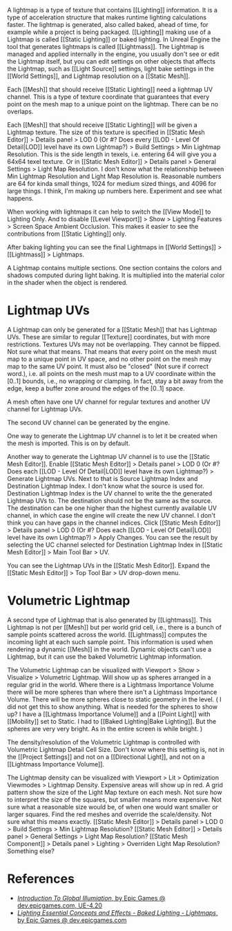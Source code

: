 A lightmap is a type of texture that contains [[Lighting]] information.
It is a type of acceleration structure that makes runtime lighting calculations faster.
The lightmap is generated, also called baked, ahead of time, for example while a project is being packaged.
[[Lighting]] making use of a Lightmap is called [[Static Lighting]] or baked lighting.
In Unreal Engine the tool that generates lightmaps is called [[Lightmass]].
The Lightmap is managed and applied internally in the engine, you usually don't see or edit the Lightmap itself,
but you can edit settings on other objects that affects the Lightmap, such as [[Light Source]] settings, light bake settings in the [[World Settings]], and Lightmap resolution on a [[Static Mesh]].

Each [[Mesh]] that should receive [[Static Lighting]] need a lightmap UV channel.
This is a type of texture coordinate that guarantees that every point on the mesh map to a unique point on the lightmap.
There can be no overlaps.

Each [[Mesh]] that should receive [[Static Lighting]] will be given a Lightmap texture.
The size of this texture is specified in [[Static Mesh Editor]] > Details panel > LOD 0 (Or #? Does every [[LOD - Level Of Detail|LOD]] level have its own Lightmap?) > Build Settings > Min Lightmap Resolution.
This is the side length in texels, i.e. entering 64 will give you a 64x64 texel texture.
Or in [[Static Mesh Editor]] > Details panel > General Settings > Light Map Resolution.
I don't know what the relationship between Min Lightmap Resolution and Light Map Resolution is.
Reasonable numbers are 64 for kinda small things, 1024 for medium sized things, and 4096 for large things.
I think, I'm making up numbers here. Experiment and see what happens.

When working with lightmaps it can help to switch the [[View Mode]] to Lighting Only.
And to disable [[Level Viewport]] > Show > Lighting Features > Screen Space Ambient Occlusion.
This makes it easier to see the contributions from [[Static Lighting]] only.

After baking lighting you can see the final Lightmaps in [[World Settings]] > [[Lightmass]] > Lightmaps.

A Lightmap contains multiple sections.
One section contains the colors and shadows computed during light baking.
It is multiplied into the material color in the shader when the object is rendered.


# Lightmap UVs

A Lightmap can only be generated for a [[Static Mesh]] that has Lightmap UVs.
These are similar to regular [[Texture]] coordinates, but with more restrictions.
Textures UVs may not be overlapping.
They cannot be flipped. Not sure what that means.
That means that every point on the mesh must map to a unique point in UV space, and no other point on the mesh may map to the same UV point.
It must also be "closed" (Not sure if correct word.), i.e. all points on the mesh must map to a UV coordinate within the [0..1] bounds, i.e., no wrapping or clamping.
In fact, stay a bit away from the edge, keep a buffer zone around the edges of the [0..1] space.

A mesh often have one UV channel for regular textures and another UV channel for Lightmap UVs.

The second UV channel can be generated by the engine.

One way to generate the Lightmap UV channel is to let it be created when the mesh is imported. This is on by default.

Another way to generate the Lightmap UV channel is to use the [[Static Mesh Editor]].
Enable [[Static Mesh Editor]] > Details panel > LOD 0 (Or #? Does each [[LOD - Level Of Detail|LOD]] level have its own Lightmap?) > Generate Lightmap UVs.
Next to that is Source Lightmap Index and Destination Lightmap Index.
I don't know what the source is used for.
Destination Lightmap Index is the UV channel to write the the generated Lightmap UVs to.
The destination should not be the same as the source.
The destination can be one higher than the highest currently available UV channel, in which case the engine will create the new UV channel.
I don't think you can have gaps in the channel indices.
Click [[Static Mesh Editor]] > Details panel > LOD 0 (Or #? Does each [[LOD - Level Of Detail|LOD]] level have its own Lightmap?) > Apply Changes.
You can see the result by selecting the UC channel selected for Destination Lightmap Index in [[Static Mesh Editor]] > Main Tool Bar > UV.

You can see the Lightmap UVs in the [[Static Mesh Editor]].
Expand the [[Static Mesh Editor]] > Top Tool Bar > UV drop-down menu.


# Volumetric Lightmap

A second type of Lightmap that is also generated by [[Lightmass]].
This Lightmap is not per [[Mesh]] but per world grid cell, i.e., there is a bunch of sample points scattered across the world.
[[Lightmass]] computes the incoming light at each such sample point.
This information is used when rendering a dynamic [[Mesh]] in the world.
Dynamic objects can't use a Lightmap, but it can use the baked Volumetric Lightmap information.

The Volumetric Lightmap can be visualized with Viewport > Show > Visualize > Volumetric Lightmap.
Will show up as spheres arranged in a regular grid in the world.
Where there is a Lightmass Importance Volume there will be more spheres than where there isn't a Lightmass Importance Volume.
There will be more spheres close to static geometry in the level.
(
I did not get this to show anything.
What is needed for the spheres to show up?
I have a [[Lightmass Importance Volume]] and a [[Point Light]] with [[Mobility]] set to Static.
I had to [[Baked Lighting|Bake Lighting]].
But the spheres are very very bright. As in the entire screen is while bright.
)

The density/resolution of the Volumetric Lightmap is controlled with Volumetric Lightmap Detail Cell Size.
Don't know where this setting is, not in the [[Project Settings]] and not on a [[Directional Light]], and not on a [[Lightmass Importance Volume]].

The Lightmap density can be visualized with Viewport > Lit > Optimization Viewmodes > Lightmap Density.
Expensive areas will show up in red.
A grid pattern show the size of the Light Map texture on each mesh.
Not sure how to interpret the size of the squares, but smaller means more expensive.
Not sure what a reasonable size would be, of when one would want smaller or larger squares.
Find the red meshes and override the scale/density.
Not sure what this means exactly.
[[Static Mesh Editor]] > Details panel > LOD 0 > Build Settings > Min Lightmap Resolution?
[[Static Mesh Editor]] > Details panel > General Settings > Light Map Resolution?
[[Static Mesh Component]] > Details panel > Lighting > Overriden Light Map Resolution?
Something else?


# References

- [_Introduction To Global Illumiation_, by Epic Games @ dev.epicgames.com, UE-4.20](https://dev.epicgames.com/community/learning/courses/yon/introducing-global-illumination/yo8/introduction-to-global-illumination)
- [_Lighting Essential Concepts and Effects - Baked Lighting - Lightmaps_, by Epic Games @ dev.epicgames.com](https://dev.epicgames.com/community/learning/courses/Xwp/lighting-essential-concepts-and-effects/zVO/baked-lighting-lightmaps)

